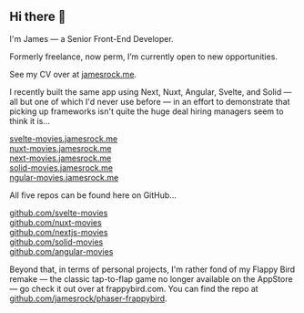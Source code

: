 ## Hi there 👋

I'm James — a Senior Front-End Developer. 

Formerly freelance, now perm, I’m currently open to new opportunities. 

See my CV over at [jamesrock.me](jamesrock.me). 

I recently built the same app using Next, Nuxt, Angular, Svelte, and Solid — all but one of which I'd never use before — in an effort to demonstrate that picking up frameworks isn't quite the huge deal hiring managers seem to think it is...

[svelte-movies.jamesrock.me](https://svelte-movies.jamesrock.me)  
[nuxt-movies.jamesrock.me](https://nuxt-movies.jamesrock.me)  
[next-movies.jamesrock.me](https://next-movies.jamesrock.me)  
[solid-movies.jamesrock.me](https://solid-movies.jamesrock.me)  
[ngular-movies.jamesrock.me](https://angular-movies.jamesrock.me)  

All five repos can be found here on GitHub...

[github.com/svelte-movies](https://github.com/jamesrock/svelte-movies)  
[github.com/nuxt-movies](https://github.com/jamesrock/nuxt-movies)  
[github.com/nextjs-movies](https://github.com/jamesrock/nextjs-movies)  
[github.com/solid-movies](https://github.com/jamesrock/solid-movies)  
[github.com/angular-movies](https://github.com/jamesrock/angular-movies)  

Beyond that, in terms of personal projects, I'm rather fond of my Flappy Bird remake — the classic tap-to-flap game no longer available on the AppStore — go check it out over at frappybird.com. You can find the repo at [github.com/jamesrock/phaser-frappybird](https://github.com/jamesrock/phaser-frappybird).

<!--
**jamesrock/jamesrock** is a ✨ _special_ ✨ repository because its `README.md` (this file) appears on your GitHub profile.

Here are some ideas to get you started:

- 🔭 I’m currently working on ...
- 🌱 I’m currently learning ...
- 👯 I’m looking to collaborate on ...
- 🤔 I’m looking for help with ...
- 💬 Ask me about ...
- 📫 How to reach me: ...
- 😄 Pronouns: ...
- ⚡ Fun fact: ...
-->
